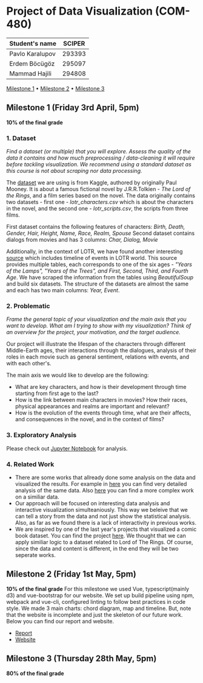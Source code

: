 # Project of Data Visualization (COM-480)

| Student's name | SCIPER |
| -------------- | ------ |
| Pavlo Karalupov | 293393 |
| Erdem Böcügöz   | 295097 |
| Mammad Hajili   | 294808 |

[Milestone 1](#milestone-1-friday-3rd-april-5pm) • [Milestone 2](#milestone-2-friday-1st-may-5pm) • [Milestone 3](#milestone-3-thursday-28th-may-5pm)

## Milestone 1 (Friday 3rd April, 5pm)

**10% of the final grade**

### 1. Dataset

*Find a dataset (or multiple) that you will explore. Assess the quality of the data it contains and how much preprocessing / data-cleaning it will require before tackling visualization. We recommend using a standard dataset as this course is not about scraping nor data processing.*

The [dataset](https://www.kaggle.com/paultimothymooney/lord-of-the-rings-data) we are using is from Kaggle, authored by originally Paul Mooney. It is about a famous fictional novel by J.R.R.Tolkien - *The Lord of the Rings*, and a film series based on the novel. The data originally contains two datasets - first one - *lotr_characters.csv* which is about the characters in the novel, and the second one - *lotr_scripts.csv*, the scripts from three films. 

First dataset contains the following features of characters: *Birth, Death, Gender, Hair, Height, Name, Race, Realm, Spouse*
Second dataset contains dialogs from movies and has 3 columns: *Char, Dialog, Movie*

Additionally, in the context of LOTR, we have found another interesting [source](http://tolkiengateway.net/wiki/Timeline) which includes timeline of events in LOTR world. This source provides multiple tables, each corresponds to one of the six ages - *"Years of the Lamps", "Years of the Trees", and First, Second, Third, and Fourth Age*. We have scraped the information from the tables using *BeautifulSoup* and build six datasets. The structure of the datasets are almost the same and each has two main columns: *Year, Event*.

### 2. Problematic

*Frame the general topic of your visualization and the main axis that you want to develop. What am I trying to show with my visualization? Think of an overview for the project, your motivation, and the target audience.*

Our project will illustrate the lifespan of the characters through different Middle-Earth ages, their interactions through the dialogues, analysis of their roles in each movie such as general sentiment, relations with events, and with each other's.

The main axis we would like to develop are the following:
- What are key characters, and how is their development through time starting from first age to the last?
- How is the link between main characters in movies? How their races, physical appearances and realms are important and relevant?
- How is the evolution of the events through time, what are their affects, and consequences in the novel, and in the context of films?

### 3. Exploratory Analysis

Please check out [Jupyter Notebook](https://github.com/com-480-data-visualization/com-480-project-bkh/blob/master/ExploratoryAnalysis_final.ipynb) for analysis. 

### 4. Related Work

- There are some works that allready done some analysis on the data and visualized the results. For example in [here](https://www.kaggle.com/xvivancos/analyzing-the-lord-of-the-rings-data) you can find very detailed analysis of the same data. Also [here](https://github.com/MokoSan/FSharpAdvent) you can find a more complex work on a similiar data.
- Our approach will be focused on interesting data analysis and interactive visualization simulteaniously. This way we beleive that we can tell a story from the data and not just show the statistical analysis. Also, as far as we found there is a lack of interactivity in previous works.
- We are inspired by one of the last year's projects that visualized a comic book dataset. You can find the project [here](https://exploringcomics.github.io). We thought that we can apply similiar logic to a dataset related to Lord of The Rings.
Of course, since the data and content is different, in the end they will be two seperate works.

## Milestone 2 (Friday 1st May, 5pm)

**10% of the final grade**
For this milestone we used Vue, typescript(mainly d3) and vue-bootstrap for our website. We set up build pipeline using npm, webpack and vue-cli, configured linting to follow best practices in code style. We made 3 main charts: chord diagram, map and timeline. But, note that the website is incomplete and just the skeleton of our future work. Below you can find our report and website. 

- [Report](./milestone2.pdf)
- [Website](https://com-480-data-visualization.github.io/com-480-project-bkh/)




## Milestone 3 (Thursday 28th May, 5pm)

**80% of the final grade**

